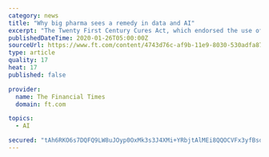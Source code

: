 ```yaml
---
category: news
title: "Why big pharma sees a remedy in data and AI"
excerpt: "The Twenty First Century Cures Act, which endorsed the use of real-world evidence in drug approvals, was passed just over three years ago. Medical applications for data and AI have rapidly become attractive to investors. Calculations for the Financial Times by Rock Health, a US venture fund focusing on digital health, suggest that in the five ..."
publishedDateTime: 2020-01-26T05:00:00Z
sourceUrl: https://www.ft.com/content/4743d76c-af9b-11e9-8030-530adfa879c2
type: article
quality: 17
heat: 17
published: false

provider:
  name: The Financial Times
  domain: ft.com

topics:
  - AI

secured: "tAh6RKO6s7DQFQ9LW8uJOyp0OxMk3s3J4XMi+YRbjtAlMEi8QQOCVFx3yfBsdbpFisjp6IpVYKjaarBGyhgXi4C8Wb6KCba3dmyYs8jN4FkIgCPLpA+dvOOkTO5NDRJVQK6DsiabW3sQPLzvR2OeDFdR1wVOOJOt1mezxSUIR28mx5g/2u2aWuoWpd9xyCjcsVYFHX831UvjSfbcbqU/B0LhkFZ6XBixwN5frdUUOIqCMz3OZl1GOPear1sgyivlFqsePTj0aLyaNcejyJwElKaqsFEFK4ddcW+k5DeDj8ZWBHEg+8ktkjXpHenGBinD9vVJ4pAjTZO3utvdu1Omi62YnK0Hxl5ImdJSTd1BsCaULTWPavGsPkcsBuPMvT4q5zWkQp1cky5/4y2ueZeC1Zti/YjV/bW24/ra5kEbFVhezLKe9lXREWQ/xdUE+8FwRMCK9dagUmsT1k88y3R/8rhpp/gGxkA3cuxnc/JiBaQ=;2Hcvp3mDszlawjSPD6aVLA=="
---
```


